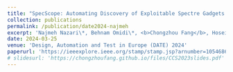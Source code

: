 ```yaml
---
title: "SpecScope: Automating Discovery of Exploitable Spectre Gadgets on Black-box Microarchitectures"
collection: publications
permalink: /publication/date2024-najmeh
excerpt: 'Najmeh Nazari\*, Behnam Omidi\*, <b>Chongzhou Fang</b>, Hosein Mohammadi Makrani, Setareh Rafatirad, Avesta Sasan, Houman Homayoun and Khaled N. Khasawneh'
date: 2024-03-25
venue: 'Design, Automation and Test in Europe (DATE) 2024'
paperurl: 'https://ieeexplore.ieee.org/stamp/stamp.jsp?arnumber=10546869'
# slidesurl: 'https://chongzhoufang.github.io/files/CCS2023slides.pdf'
---
```

